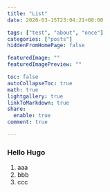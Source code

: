 ```yaml
---
title: "List"
date: 2020-03-15T23:04:21+08:00

tags: ["test", "about", "once"]
categories: ["posts"]
hiddenFromHomePage: false   

featuredImage: ""
featuredImagePreview: ""

toc: false
autoCollapseToc: true
math: true
lightgallery: true
linkToMarkdown: true
share:
  enable: true
comment: true

---
```


### Hello Hugo

 1. aaa
 1. bbb
 1. ccc